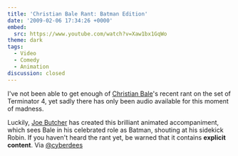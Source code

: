 ```yaml
---
title: 'Christian Bale Rant: Batman Edition'
date: '2009-02-06 17:34:26 +0000'
embed:
  src: https://www.youtube.com/watch?v=Xaw1bx1GqWo
theme: dark
tags:
  - Video
  - Comedy
  - Animation
discussion: closed
---
```

I've not been able to get enough of [Christian Bale][1]'s recent rant on the set of Terminator 4, yet sadly there has only been audio available for this moment of madness.

Luckily, [Joe Butcher][2] has created this brilliant animated accompaniment, which sees Bale in his celebrated role as Batman, shouting at his sidekick Robin. If you haven't heard the rant yet, be warned that it contains **explicit content**. Via [@cyberdees][3]

[1]: http://www.imdb.com/name/nm0000288/
[2]: http://www.purplegerbil.com/
[3]: https://twitter.com/cyberdees/status/1186703704
